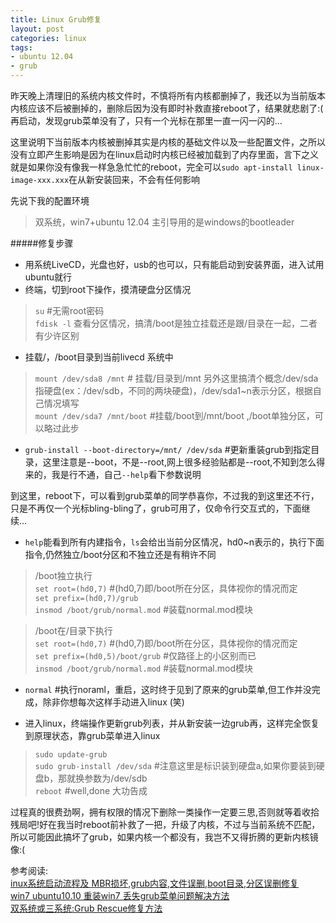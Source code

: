```yaml
---
title: Linux Grub修复
layout: post
categories: linux
tags: 
- ubuntu 12.04
- grub
---
```


昨天晚上清理旧的系统内核文件时，不慎将所有内核都删掉了，我还以为当前版本内核应该不后被删掉的，删除后因为没有即时补救直接reboot了，结果就悲剧了:(
再启动，发现grub菜单没有了，只有一个光标在那里一直一闪一闪的...

这里说明下当前版本内核被删掉其实是内核的基础文件以及一些配置文件，之所以没有立即产生影响是因为在linux启动时内核已经被加载到了内存里面，言下之义就是如果你没有像我一样急急忙忙的reboot，完全可以`sudo apt-install linux-image-xxx.xxx`在从新安装回来，不会有任何影响

先说下我的配置环境
> 双系统，win7+ubuntu 12.04 主引导用的是windows的bootleader

#####修复步骤
+ 用系统LiveCD，光盘也好，usb的也可以，只有能启动到安装界面，进入试用ubuntu就行
+ 终端，切到root下操作，摸清硬盘分区情况
> `su` #无需root密码    
`fdisk -l` 查看分区情况，搞清/boot是独立挂载还是跟/目录在一起，二者有少许区别

+ 挂载/，/boot目录到当前livecd 系统中
> `mount /dev/sda8 /mnt` # 挂载/目录到/mnt 另外这里搞清个概念/dev/sda指硬盘(ex：/dev/sdb，不同的两块硬盘)，/dev/sda1~n表示分区，根据自己情况填写    
`mount /dev/sda7 /mnt/boot` #挂载/boot到/mnt/boot ,/boot单独分区，可以略过此步

+ `grub-install --boot-directory=/mnt/ /dev/sda`  #更新重装grub到指定目录，这里注意是--boot，不是--root,网上很多经验贴都是--root,不知到怎么得来的，我是行不通，自己`--help`看下参数说明


到这里，reboot下，可以看到grub菜单的同学恭喜你，不过我的到这里还不行，只是不再仅一个光标bling-bling了，grub可用了，仅命令行交互式的，下面继续...

+ `help`能看到所有内建指令，`ls`会给出当前分区情况，hd0~n表示的，执行下面指令,仍然独立/boot分区和不独立还是有稍许不同
> /boot独立执行    
`set root=(hd0,7)` #(hd0,7)即/boot所在分区，具体视你的情况而定    
`set prefix=(hd0,7)/grub`  
`insmod /boot/grub/normal.mod` #装载normal.mod模块   

> /boot在/目录下执行   
`set root=(hd0,7)` #(hd0,7)即/boot所在分区，具体视你的情况而定   
`set prefix=(hd0,5)/boot/grub` #仅路径上的小区别而已   
`insmod /boot/grub/normal.mod` #装载normal.mod模块    

+ `normal` #执行noraml，重启，这时终于见到了原来的grub菜单,但工作并没完成，除非你想每次这样手动进入linux (笑)

+ 进入linux，终端操作更新grub列表，并从新安装一边grub再，这样完全恢复到原理状态，靠grub菜单进入linux
> `sudo update-grub`   
> `sudo grub-install /dev/sda` #注意这里是标识装到硬盘a,如果你要装到硬盘b，那就换参数为/dev/sdb     
> `reboot` #well,done 大功告成    

过程真的很费劲啊，拥有权限的情况下删除一类操作一定要三思,否则就等着收拾残局吧!好在我当时reboot前补救了一把，升级了内核，不过与当前系统不匹配，所以可能因此搞坏了grub，如果内核一个都没有，我岂不又得折腾的更新内核镜像:(

参考阅读:     
[inux系统启动流程及 MBR损坏,grub内容,文件误删,boot目录,分区误删修复 ](http://tanxin.blog.51cto.com/6114226/1167151)       
[win7 ubuntu10.10 重装win7 丢失grub菜单问题解决方法 ](http://blog.csdn.net/hitprince/article/details/7400759)     
[双系统或三系统:Grub Rescue修复方法 ](http://blog.csdn.net/undoner/article/details/17095611)

